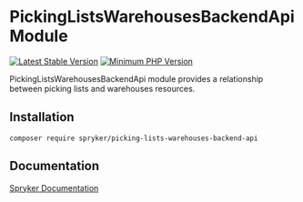 # PickingListsWarehousesBackendApi Module
[![Latest Stable Version](https://poser.pugx.org/spryker/picking-lists-warehouses-backend-api/v/stable.svg)](https://packagist.org/packages/spryker/picking-lists-warehouses-backend-api)
[![Minimum PHP Version](https://img.shields.io/badge/php-%3E%3D%208.3-8892BF.svg)](https://php.net/)

PickingListsWarehousesBackendApi module provides a relationship between picking lists and warehouses resources.

## Installation

```
composer require spryker/picking-lists-warehouses-backend-api
```

## Documentation

[Spryker Documentation](https://docs.spryker.com)

